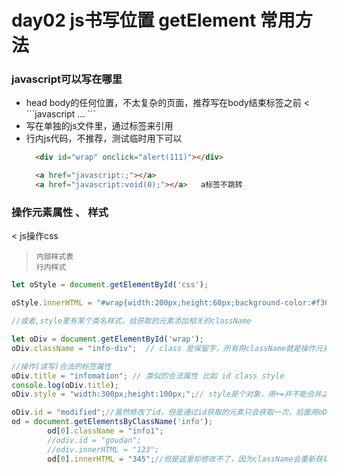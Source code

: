 # day02 js书写位置 getElement 常用方法

### javascript可以写在哪里
* head body的任何位置，不太复杂的页面，推荐写在body结束标签之前
< ```javascript
  <html>
    <head></head>
    <body>
      ...
      <script>
        js code
      </script>
    </body>
  </html>
  ```
* 写在单独的js文件里，通过标签<script src="path/fileName.js" ></script>来引用
* 行内js代码，不推荐，测试临时用下可以
  ```HTML
    <div id="wrap" onclick="alert(111)"></div>

    <a href="javascript:;"></a>       
    <a href="javascript:void(0);"></a>   a标签不跳转
    ```
### 操作元素属性 、 样式
< js操作css
>     内部样式表
>     行内样式
```javascript
let oStyle = document.getElementById('css');

oStyle.innerHTML = "#wrap{width:200px;height:60px;background-color:#f36;}";

//或者,style里有某个类名样式，给获取的元素添加相关的className

let oDiv = document.getElementById('wrap');
oDiv.className = "info-div";  // class 是保留字，所有用className就是操作元素的class属性

//操作(读写)合法的标签属性
oDiv.title = "infomation"; // 类似的合法属性 比如 id class style
console.log(oDiv.title);
oDiv.style = "width:300px;height:100px;";// style是个对象，用+=并不能合并之前存在行内的style，style对象存储关于节点的所有行内(内联)样式，并不包含内部和外部样式

oDiv.id = "modified";//虽然修改了id，但是通过id获取的元素只会获取一次，后面用oDiv还是代表原来的
od = document.getElementsByClassName('info');
		od[0].className = "info1";
		//odiv.id = "goudan";
		//odiv.innerHTML = "123";
		od[0].innerHTML = "345";//但是这里却修改不了，因为className会重新获取，
```
